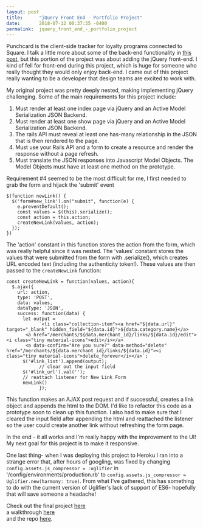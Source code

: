 ```yaml
---
layout: post
title:      "jQuery Front End - Portfolio Project"
date:       2018-07-12 00:37:35 -0400
permalink:  jquery_front_end_-_portfolio_project
---
```


Punchcard is the client-side tracker for loyalty programs connected to Square. I talk a little more about some of the back-end functionality in [this post](https://jamiegiuliano.com/punchcard_-_rails_porfolio_project), but this portion of the project was about adding the jQuery front-end. I kind of fell for front-end during this project, which is huge for someone who really thought they would only enjoy back-end. I came out of this project really wanting to be a developer that design teams are excited to work with.  

My original project was pretty deeply nested, making implementing jQuery challenging. Some of the main requirements for this project include:
1. Must render at least one index page via jQuery and an Active Model Serialization JSON Backend. 
2. Must render at least one show page via jQuery and an Active Model Serialization JSON Backend.
3. The rails API must reveal at least one has-many relationship in the JSON that is then rendered to the page.
4. Must use your Rails API and a form to create a resource and render the response without a page refresh.
5. Must translate the JSON responses into Javascript Model Objects. The Model Objects must have at least one method on the prototype.

Requirement #4 seemed to be the most difficult for me, I first needed to grab the form and hijack the 'submit' event 
```
$(function newLink() {
  $('form#new_link').on("submit", function(e) {
    e.preventDefault();
    const values = $(this).serialize();
    const action = this.action;
    createNewLink(values, action);
  });
})
```

The 'action' constant in this function stores the action from the form, which was really helpful since it was nested. The 'values' constant stores the values that were submitted from the form with .serialize(), which creates URL encoded text (including the authenticity token!). These values are then passed to the `createNewLink` function: 
```
const createNewLink = function(values, action){
  $.ajax({
    url: action,
    type: 'POST',
    data: values,
    dataType: 'JSON',
    success: function(data) {
      let output = 
			`<li class="collection-item"><a href="${data.url}" target="_blank" hidden_field="${data.id}">${data.category.name}</a>
       <a href="/merchants/${data.merchant_id}/links/${data.id}/edit"><i class="tiny material-icons">edit</i></a>
       <a data-confirm="Are you sure?" data-method="delete" href="/merchants/${data.merchant_id}/links/${data.id}"><i   class="tiny material-icons">delete_forever</i></a>`;
      $('#link_list').append(output);
			// clear out the input field
      $('#link_url').val('');
      // reattach listener for New Link Form
      newLink()
			});
```
			
This function makes an AJAX post request and if successful, creates a link object and appends the html to the DOM. I'd like to refactor this code as a prototype soon to clean up this function. I also had to make sure that I cleared the input field after appending the html and reattached the listener so the user could create another link without refreshing the form page.

In the end - it all works and I'm really happy with the improvement to the UI! My next goal for this project is to make it responsive. 

One last thing- when I was deploying this project to Heroku I ran into a strange error that, after hours of googling, was fixed by changing `config.assets.js_compressor = :uglifier` in '/config/environments/production.rb' to `config.assets.js_compressor = Uglifier.new(harmony: true)`. From what I've gathered, this has something to do with the current version of Uglifier's lack of support of ES6- hopefully that will save someone a headache! 

Check out the final project [here](https://square-punchcard.herokuapp.com/)<br />
a walkthrough [here](https://youtu.be/5Aqdi9EE8H8)<br />
and the repo [here](https://github.com/jamiegiuliano/punchcard).

